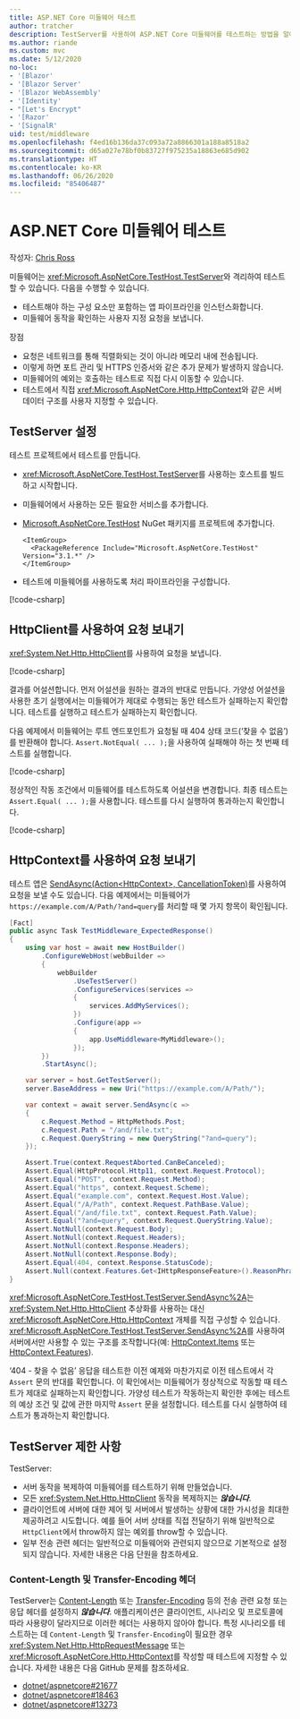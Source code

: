```yaml
---
title: ASP.NET Core 미들웨어 테스트
author: tratcher
description: TestServer를 사용하여 ASP.NET Core 미들웨어를 테스트하는 방법을 알아봅니다.
ms.author: riande
ms.custom: mvc
ms.date: 5/12/2020
no-loc:
- '[Blazor'
- '[Blazor Server'
- '[Blazor WebAssembly'
- '[Identity'
- "[Let's Encrypt"
- '[Razor'
- '[SignalR'
uid: test/middleware
ms.openlocfilehash: f4ed16b136da37c093a72a8866301a188a8518a2
ms.sourcegitcommit: d65a027e78bf0b83727f975235a18863e685d902
ms.translationtype: HT
ms.contentlocale: ko-KR
ms.lasthandoff: 06/26/2020
ms.locfileid: "85406487"
---
```

# <a name="test-aspnet-core-middleware"></a>ASP.NET Core 미들웨어 테스트

작성자: [Chris Ross](https://github.com/Tratcher)

미들웨어는 <xref:Microsoft.AspNetCore.TestHost.TestServer>와 격리하여 테스트할 수 있습니다. 다음을 수행할 수 있습니다.

* 테스트해야 하는 구성 요소만 포함하는 앱 파이프라인을 인스턴스화합니다.
* 미들웨어 동작을 확인하는 사용자 지정 요청을 보냅니다.

장점

* 요청은 네트워크를 통해 직렬화되는 것이 아니라 메모리 내에 전송됩니다.
* 이렇게 하면 포트 관리 및 HTTPS 인증서와 같은 추가 문제가 발생하지 않습니다.
* 미들웨어의 예외는 호출하는 테스트로 직접 다시 이동할 수 있습니다.
* 테스트에서 직접 <xref:Microsoft.AspNetCore.Http.HttpContext>와 같은 서버 데이터 구조를 사용자 지정할 수 있습니다.

## <a name="set-up-the-testserver"></a>TestServer 설정

테스트 프로젝트에서 테스트를 만듭니다.

* <xref:Microsoft.AspNetCore.TestHost.TestServer>를 사용하는 호스트를 빌드하고 시작합니다.
* 미들웨어에서 사용하는 모든 필요한 서비스를 추가합니다.
* [Microsoft.AspNetCore.TestHost](https://www.nuget.org/packages/Microsoft.AspNetCore.TestHost/) NuGet 패키지를 프로젝트에 추가합니다.
  
  ```dotnetcli
  <ItemGroup>
    <PackageReference Include="Microsoft.AspNetCore.TestHost" Version="3.1.*" />
  </ItemGroup>
  ```

* 테스트에 미들웨어를 사용하도록 처리 파이프라인을 구성합니다.

[!code-csharp[](middleware/samples_snapshot/3.x/setup.cs?highlight=4-18)]

## <a name="send-requests-with-httpclient"></a>HttpClient를 사용하여 요청 보내기
<xref:System.Net.Http.HttpClient>를 사용하여 요청을 보냅니다.

[!code-csharp[](middleware/samples_snapshot/3.x/request.cs?highlight=20)]

결과를 어설션합니다. 먼저 어설션을 원하는 결과의 반대로 만듭니다. 가양성 어설션을 사용한 초기 실행에서는 미들웨어가 제대로 수행되는 동안 테스트가 실패하는지 확인합니다. 테스트를 실행하고 테스트가 실패하는지 확인합니다.

다음 예제에서 미들웨어는 루트 엔드포인트가 요청될 때 404 상태 코드(‘찾을 수 없음’)를 반환해야 합니다. `Assert.NotEqual( ... );`을 사용하여 실패해야 하는 첫 번째 테스트를 실행합니다.

[!code-csharp[](middleware/samples_snapshot/3.x/false-failure-check.cs?highlight=22)]

정상적인 작동 조건에서 미들웨어를 테스트하도록 어설션을 변경합니다. 최종 테스트는 `Assert.Equal( ... );`을 사용합니다. 테스트를 다시 실행하여 통과하는지 확인합니다.

[!code-csharp[](middleware/samples_snapshot/3.x/final-test.cs?highlight=22)]

## <a name="send-requests-with-httpcontext"></a>HttpContext를 사용하여 요청 보내기

테스트 앱은 [SendAsync(Action\<HttpContext>, CancellationToken)](xref:Microsoft.AspNetCore.TestHost.TestServer.SendAsync%2A)를 사용하여 요청을 보낼 수도 있습니다. 다음 예제에서는 미들웨어가 `https://example.com/A/Path/?and=query`를 처리할 때 몇 가지 항목이 확인됩니다.

```csharp
[Fact]
public async Task TestMiddleware_ExpectedResponse()
{
    using var host = await new HostBuilder()
        .ConfigureWebHost(webBuilder =>
        {
            webBuilder
                .UseTestServer()
                .ConfigureServices(services =>
                {
                    services.AddMyServices();
                })
                .Configure(app =>
                {
                    app.UseMiddleware<MyMiddleware>();
                });
        })
        .StartAsync();

    var server = host.GetTestServer();
    server.BaseAddress = new Uri("https://example.com/A/Path/");

    var context = await server.SendAsync(c =>
    {
        c.Request.Method = HttpMethods.Post;
        c.Request.Path = "/and/file.txt";
        c.Request.QueryString = new QueryString("?and=query");
    });

    Assert.True(context.RequestAborted.CanBeCanceled);
    Assert.Equal(HttpProtocol.Http11, context.Request.Protocol);
    Assert.Equal("POST", context.Request.Method);
    Assert.Equal("https", context.Request.Scheme);
    Assert.Equal("example.com", context.Request.Host.Value);
    Assert.Equal("/A/Path", context.Request.PathBase.Value);
    Assert.Equal("/and/file.txt", context.Request.Path.Value);
    Assert.Equal("?and=query", context.Request.QueryString.Value);
    Assert.NotNull(context.Request.Body);
    Assert.NotNull(context.Request.Headers);
    Assert.NotNull(context.Response.Headers);
    Assert.NotNull(context.Response.Body);
    Assert.Equal(404, context.Response.StatusCode);
    Assert.Null(context.Features.Get<IHttpResponseFeature>().ReasonPhrase);
}
```

<xref:Microsoft.AspNetCore.TestHost.TestServer.SendAsync%2A>는 <xref:System.Net.Http.HttpClient> 추상화를 사용하는 대신 <xref:Microsoft.AspNetCore.Http.HttpContext> 개체를 직접 구성할 수 있습니다. <xref:Microsoft.AspNetCore.TestHost.TestServer.SendAsync%2A>를 사용하여 서버에서만 사용할 수 있는 구조를 조작합니다(예: [HttpContext.Items](xref:Microsoft.AspNetCore.Http.HttpContext.Items) 또는 [HttpContext.Features](xref:Microsoft.AspNetCore.Http.HttpContext.Features)).

‘404 - 찾을 수 없음’ 응답을 테스트한 이전 예제와 마찬가지로 이전 테스트에서 각 `Assert` 문의 반대를 확인합니다. 이 확인에서는 미들웨어가 정상적으로 작동할 때 테스트가 제대로 실패하는지 확인합니다. 가양성 테스트가 작동하는지 확인한 후에는 테스트의 예상 조건 및 값에 관한 마지막 `Assert` 문을 설정합니다. 테스트를 다시 실행하여 테스트가 통과하는지 확인합니다.

## <a name="testserver-limitations"></a>TestServer 제한 사항

TestServer:

* 서버 동작을 복제하여 미들웨어를 테스트하기 위해 만들었습니다.
* 모든 <xref:System.Net.Http.HttpClient> 동작을 복제하지는 ***않습니다***.
* 클라이언트에 서버에 대한 제어 및 서버에서 발생하는 상황에 대한 가시성을 최대한 제공하려고 시도합니다. 예를 들어 서버 상태를 직접 전달하기 위해 일반적으로 `HttpClient`에서 throw하지 않는 예외를 throw할 수 있습니다.
* 일부 전송 관련 헤더는 일반적으로 미들웨어와 관련되지 않으므로 기본적으로 설정되지 않습니다. 자세한 내용은 다음 단원을 참조하세요.

### <a name="content-length-and-transfer-encoding-headers"></a>Content-Length 및 Transfer-Encoding 헤더

TestServer는 [Content-Length](https://developer.mozilla.org/docs/Web/HTTP/Headers/Content-Length) 또는 [Transfer-Encoding](https://developer.mozilla.org/docs/Web/HTTP/Headers/Transfer-Encoding) 등의 전송 관련 요청 또는 응답 헤더를 설정하지 ***않습니다***. 애플리케이션은 클라이언트, 시나리오 및 프로토콜에 따라 사용량이 달라지므로 이러한 헤더는 사용하지 않아야 합니다. 특정 시나리오를 테스트하는 데 `Content-Length` 및 `Transfer-Encoding`이 필요한 경우 <xref:System.Net.Http.HttpRequestMessage> 또는 <xref:Microsoft.AspNetCore.Http.HttpContext>를 작성할 때 테스트에 지정할 수 있습니다. 자세한 내용은 다음 GitHub 문제를 참조하세요.

* [dotnet/aspnetcore#21677](https://github.com/dotnet/aspnetcore/issues/21677)
* [dotnet/aspnetcore#18463](https://github.com/dotnet/aspnetcore/issues/18463)
* [dotnet/aspnetcore#13273](https://github.com/dotnet/aspnetcore/issues/13273)
